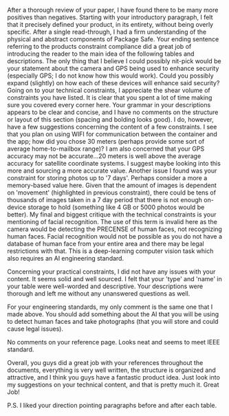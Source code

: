 After a thorough review of your paper, I have found there to be many more positives than negatives. Starting with your introductory paragraph, I felt that it precisely defined your product, in its entirety, without being overly specific. After a single read-through, I had a firm understanding of the physical and abstract components of Package Safe. Your ending sentence referring to the products constraint compliance did a great job of introducing the reader to the main idea of the following tables and descriptions. The only thing that I believe I could possibly nit-pick would be your statement about the camera and GPS being used to enhance security (especially GPS; I do not know how this would work). Could you possibly expand (slightly) on how each of these devices will enhance said security?  Going on to your technical constraints, I appreciate the shear volume of constraints you have listed. It is clear that you spent a lot of time making sure you covered every corner here. Your grammar in your descriptions appears to be clear and concise, and I have no comments on the structure or layout of this section (spacing and bolding looks good). I do, however, have a few suggestions concerning the content of a few constraints. I see that you plan on using WIFI for communication between the container and the app; how did you chose 30 meters (perhaps provide some sort of average home-to-mailbox range)? I am also concerned that your GPS accuracy may not be accurate...20 meters is well above the average accuracy for satellite coordinate systems. I suggest maybe looking into this more and sourcing a more accurate value. Another issue I found was your constraint for storing photos up to '7 days'. Perhaps consider a more a memory-based value here. Given that the amount of images is dependent on 'movement' (highlighted in previous constraint), there could be tens of thousands of images taken in a 7 day period that there is not enough on-device storage to hold (something like 4 GB or 5000 photos would be better). My final and biggest critique with the technical constraints is your mentioning of facial recognition. The use of this term is invalid here as the camera would be detecting the PRECENSE of human faces, not recognizing human faces. Facial recognition would not be possible as you do not have a database of human face from your entire area and there may be legal restrictions with that. This is a deep-learning computer vision task which also requires an AI engineering standard. 

Concerning your practical constraints, I did not have any issues with your content. It seems solid and well sourced. I felt that your 'type' and 'name' in your table were well-worded and descriptive. Your descriptions were thorough and left me without any unanswered questions as well. 

For your engineering standards, my only comment is the same one that I made above. You should add something about the AI that you will be using to detect human faces and take photographs (that you will store and could cause legal issues). 

No comments on your reference page. Looks neat and seems to meet IEEE standard. 

Overall, you guys did a great job with your references throughout the documents, everything is very well written, the structure is organized and attractive, and I think you guys have a fantastic product idea. Just look into my suggestions on your technical content, and that is pretty much it. Great Job!

P.S. I liked your direction pointing paragraphs before and after each table.